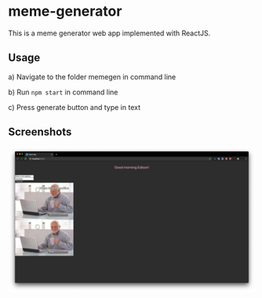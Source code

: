 # meme-generator
This is a meme generator web app implemented with ReactJS.

## Usage
a) Navigate to the folder memegen in command line

b) Run ``npm start`` in command line

c) Press generate button and type in text 

## Screenshots
![generate](https://github.com/edisoncat/meme-generator/blob/master/screenshots/generate.png)
